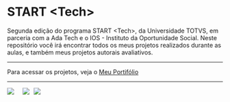 # START &lt;Tech&gt;

Segunda edição do programa START &lt;Tech&gt;, da Universidade TOTVS, em parceria com a Ada Tech e o IOS - Instituto da Oportunidade Social.
Neste repositório você irá encontrar todos os meus projetos realizados durante as aulas, e também meus projetos autorais avaliativos.

<hr>

Para acessar os projetos, veja o <a href="https://guilhermefdsilva.github.io/STARTTech/Portf%C3%B3lio/">Meu Portifólio</a>

<hr>

<img src="https://www.totvs.com/wp-content/uploads/2019/09/logo.png" style="margin-right: 20px;"><img src="https://ios.org.br/wp-content/uploads/2021/01/logo-istituto-oportunidade-social.svg" style="margin-right: 10px;"><img src="https://ada-site-frontend.s3.sa-east-1.amazonaws.com/home/header-logo.svg" style="margin-right: 20px;">